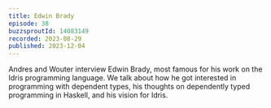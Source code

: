 ```yaml
---
title: Edwin Brady
episode: 38
buzzsproutId: 14083149
recorded: 2023-08-29
published: 2023-12-04
---
```

Andres and Wouter interview Edwin Brady, most famous for his work on the Idris programming language. We talk about how he got interested in programming with dependent types, his thoughts on dependently typed programming in Haskell, and his vision for Idris.
